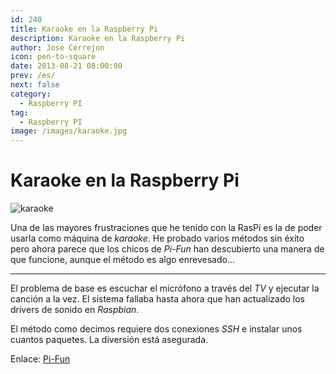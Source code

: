 ```yaml
---
id: 240
title: Karaoke en la Raspberry Pi
description: Karaoke en la Raspberry Pi
author: Jose Cerrejon
icon: pen-to-square
date: 2013-08-21 08:00:00
prev: /es/
next: false
category:
  - Raspberry PI
tag:
  - Raspberry PI
image: /images/karaoke.jpg
---
```


# Karaoke en la Raspberry Pi

![karaoke](/images/karaoke.jpg)

Una de las mayores frustraciones que he tenido con la RasPi es la de poder usarla como máquina de *karaoke*. He probado varios métodos sin éxito pero ahora parece que los chicos de *Pi-Fun* han descubierto una manera de que funcione, aunque el método es algo enrevesado...

- - -
El problema de base es escuchar el micrófono a través del *TV* y ejecutar la canción a la vez. El sistema fallaba hasta ahora que han actualizado los drivers de sonido en *Raspbian*. 

El método como decimos requiere dos conexiones *SSH* e instalar unos cuantos paquetes. La diversión está asegurada.


Enlace: [Pi-Fun](http://www.pi-fun.com/index.php/blog/dextrusblogs/karaoke-revisited/)